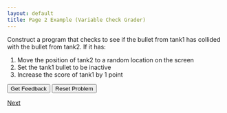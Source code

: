 ```yaml
---
layout: default
title: Page 2 Example (Variable Check Grader)
---
```


Construct a program that checks to see if the bullet from tank1 has collided with the bullet from tank2. If it has:
1. Move the position of tank2 to a random location on the screen
2. Set the tank1 bullet to be inactive
3. Increase the score of tank1 by 1 point

<div id="CollideRect-sortableTrash" class="sortable-code"></div> 
<div id="CollideRect-sortable" class="sortable-code"></div> 
<div style="clear:both;"></div> 
<p> 
    <input id="CollideRect-feedbackLink" value="Get Feedback" type="button" /> 
    <input id="CollideRect-newInstanceLink" value="Reset Problem" type="button" /> 
</p> 
<script type="text/javascript"> 
(function(){
  var initial = "if tank1_bullet.colliderect(tank2):\n" +
    "	tank2.pos = (random.randint(50, 250), random.randint(50, HEIGHT - 50))\n" +
    "	tank1_bullet.isActive = False         \n" +
    "	tank1.score += 1\n" +
    "tank1_bullet.isActive = True #distractor\n" +
    "tank2.score += 1 #distractor\n" +
    "tank1.pos = (random.randint(50, 250), random.randint(50, HEIGHT - 50)) #distractor\n" +
    "if tank1_bullet.colliderect(tank1): #distractor";
  var parsonsPuzzle = new ParsonsWidget({
    "sortableId": "CollideRect-sortable",
    "max_wrong_lines": 10,
    "grader": ParsonsWidget._graders.LineBasedGrader,
    "exec_limit": 2500,
    "can_indent": true,
    "x_indent": 50,
    "lang": "en",
    "show_feedback": true,
    "trashId": "CollideRect-sortableTrash"
  });
  parsonsPuzzle.init(initial);
  parsonsPuzzle.shuffleLines();
  $("#CollideRect-newInstanceLink").click(function(event){ 
      event.preventDefault(); 
      parsonsPuzzle.shuffleLines(); 
  }); 
  $("#CollideRect-feedbackLink").click(function(event){ 
      event.preventDefault(); 
      parsonsPuzzle.getFeedback(); 
  }); 
})(); 
</script>

[Next](./example2.html)
